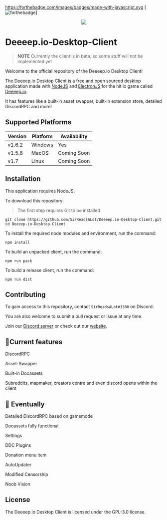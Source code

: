 https://forthebadge.com/images/badges/made-with-javascript.svg
[![forthebadge](https://forthebadge.com/images/badges/open-source.svg)]
<p align="center">
  <img src="./build/Logo_182x187.png">
</p>

# Deeeep.io-Desktop-Client

> **NOTE** Currently the client is in beta, so some stuff will not be implemented yet

Welcome to the official repository of the Deeeep.io Desktop Client!

The Deeeep.io Desktop Client is a free and open sourced desktop application made with [NodeJS](https://nodejs.org/en/) and [ElectronJS](https://www.electronjs.org/) for the hit io game called [Deeeep.io](https://deeeep.io).

It has features like a built-in asset swapper, built-in extension store, detailed DiscordRPC and more!

## Supported Platforms

| Version | Platform | Availability| 
| ------- | -------- | ----------- |
| v1.6.2  | Windows  | Yes | 
| v1.5.8    | MacOS    | Coming Soon |
| v1.7    | Linux | Coming Soon |

## Installation

This application requires NodeJS.

To download this repository:

> The first step requires Git to be installed
```
git clone https://github.com/SirReadsALot/Deeeep.io-Desktop-Client.git
cd Deeeep.io-Desktop-Client
```

To install the required node modules and environment, run the command:

```
npm install
```

To build an unpacked client, run the command:

```
npm run pack
```

To build a release client, run the command:

```
npm run dist
```

## Contributing

To gain access to this repository, contact `SirReadsALot#3380` on Discord.

You are also welcome to submit a pull request or issue at any time.

Join our [Discord server](https://discord.gg/BMHVrKYeem) or check out our [website](https://sralcodeproj.netlify.app/deeeep.io_desktop_client).

## 🚀Current features

DiscordRPC

Asset-Swapper

Built-in Docassets

Subreddits, mapmaker, creators centre and even discord opens within the client

## 🤔 Eventually

Detailed DiscordRPC based on gamemode

Docassets fully functional

Settings

DDC Plugins

Donation menu item

AutoUpdater

Modified Censorship

Noob Vision

## License

The Deeeep.io Desktop Client is licensed under the GPL-3.0 license.
